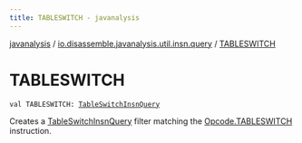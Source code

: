 ```yaml
---
title: TABLESWITCH - javanalysis
---
```


[javanalysis](../index.html) / [io.disassemble.javanalysis.util.insn.query](index.html) / [TABLESWITCH](./-t-a-b-l-e-s-w-i-t-c-h.html)

# TABLESWITCH

`val TABLESWITCH: `[`TableSwitchInsnQuery`](-table-switch-insn-query/index.html)

Creates a [TableSwitchInsnQuery](-table-switch-insn-query/index.html) filter matching the [Opcode.TABLESWITCH](#) instruction.


